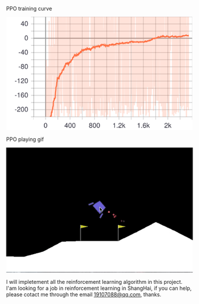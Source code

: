 
PPO training curve

![Alt text](https://github.com/war3gu/gykRL/blob/master/trainning%20curve/PPO.svg)

PPO playing gif

![Alt text](https://github.com/war3gu/gykRL/blob/master/play%20video/ppo.gif)

I will impletement all the reinforcement learning algorithm in this project.
I'am looking for a job in reinforcement learning in ShangHai, if you can help, please cotact me through the email 19107088@qq.com, thanks.
